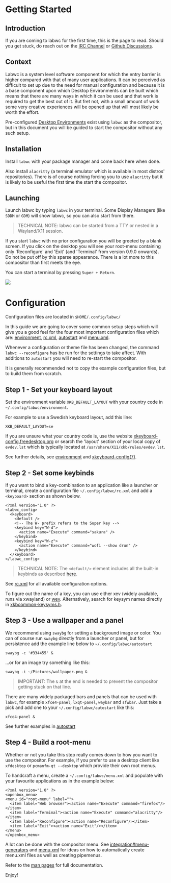 # Getting Started

## Introduction

If you are coming to labwc for the first time, this is the page to read. Should
you get stuck, do reach out on the [IRC Channel] or [Github Discussions].

[IRC Channel]: https://web.libera.chat/gamja/?channels=#labwc
[Github Discussions]: https://github.com/labwc/labwc/discussions

## Context

Labwc is a system level software component for which the entry barrier is
higher compared with that of many user applications. It can be perceived as
difficult to set up due to the need for manual configuration and because it is
a base component upon which Desktop Environments can be built which means that
there are many ways in which it can be used and that work is required to get
the best out of it. But fret not, with a small amount of work some very
creative experiences will be opened up that will most likely be worth the
effort.

Pre-configured [Desktop Environments] exist using `labwc` as the compositor,
but in this document you will be guided to start the compositor without any
such setup.

[Desktop Environments]: links.html#desktops

## Installation

Install `labwc` with your package manager and come back here when done.

Also install `alacritty` (a terminal emulator which is available in most
distros' repositories). There is of course nothing forcing you to use
`alacritty` but it is likely to be useful the first time the start the
compositor.

## Launching

Launch labwc by typing `labwc` in your terminal. Some Display Managers (like
`SDDM` or `GDM`) will show labwc, so you can also start from there.

> TECHNICAL NOTE: labwc can be started from a TTY or nested in a Wayland/X11
> session.

If you start `labwc` with no prior configuration you will be greeted by a blank
screen. If you click on the desktop you will see your root-menu containing only
'Reconfigure' and 'Exit' (and 'Terminal' from version 0.9.0 onwards). Do not be
put off by this sparse appearance. There is a lot more to this compositor than
first meets the eye.

You can start a terminal by pressing `Super + Return`.

<img src="img/scrot-first-start.png" />

# Configuration

Configuration files are located in `$HOME/.config/labwc/`

In this guide we are going to cover some common setup steps which will give you
a good feel for the four most important configuration files which are:
[environment], [rc.xml], [autostart] and [menu.xml].

Whenever a configuration or theme file has been changed, the command `labwc
--reconfigure` has be run for the settings to take affect. With additions to
`autostart` you will need to re-start the compositor.

It is generally recommended not to copy the example configuration files, but to
build them from scratch.

## Step 1 - Set your keyboard layout

Set the environment variable `XKB_DEFAULT_LAYOUT` with your country code in
`~/.config/labwc/environment`.

For example to use a Swedish keyboard layout, add this line:

```
XKB_DEFAULT_LAYOUT=se
```

If you are unsure what your country code is, use the website
[xkeyboard-config.freedesktop.org] or search the 'layout' section of your
local copy of `evdev.lst` which is typically located at
`/usr/share/X11/xkb/rules/evdev.lst`.

See further details, see [environment] and [xkeyboard-config(7)].

[xkeyboard-config.freedesktop.org]: https://xkeyboard-config.freedesktop.org/layouts/gallery
[xkeyboard-config(7)]: https://manpages.debian.org/testing/xkb-data/xkeyboard-config.7.en.html

## Step 2 - Set some keybinds

If you want to bind a key-combination to an application like a launcher or
terminal, create a configuration file `~/.config/labwc/rc.xml` and add a
`<keyboard>` section as shown below.

```
<?xml version="1.0" ?>
<labwc_config>
  <keyboard>
    <default />
    <!-- The W- prefix refers to the Super key -->
    <keybind key="W-d">
      <action name="Execute" command="sakura" />
    </keybind>
    <keybind key="W-z">
      <action name="Execute" command="wofi --show drun" />
    </keybind>
  </keyboard>
</labwc_config>
```

> TECHNICAL NOTE: The `<default/>` element includes all the built-in keybinds
> as described [here].

[here]: https://labwc.github.io/labwc-config.5.html#entry_keyboard_default

See [rc.xml] for all available configuration options.

To figure out the name of a key, you can use either xev (widely available,
runs via xwayland) or [wev]. Alternatively, search for keysym names directly in
[xkbcommon-keysyms.h].

[wev]: https://git.sr.ht/~sircmpwn/wev
[xkbcommon-keysyms.h]: https://github.com/xkbcommon/libxkbcommon/blob/master/include/xkbcommon/xkbcommon-keysyms.h

## Step 3 - Use a wallpaper and a panel

We recommend using `swaybg` for setting a background image or color. You can of
course run `swaybg` directly from a launcher or panel, but for persistence add
the example line below to `~/.config/labwc/autostart`

```
swaybg -c '#334455' &
```

...or for an image try something like this:

```
swaybg -i ~/Pictures/wallpaper.png &
```

> IMPORTANT: The `&` at the end is needed to prevent the compositor getting
> stuck on that line.

There are many widely packaged bars and panels that can be used with `labwc`,
for example `xfce4-panel`, `lxqt-panel`, `waybar` and `sfwbar`. Just take a
pick and add one to your `~/.config/labwc/autostart` like this:

```
xfce4-panel &
```

See further examples in [autostart]

## Step 4 - Build a root-menu

Whether or not you take this step really comes down to how you want to use the
compositor. For example, if you prefer to use a desktop client like `xfdesktop`
or `pcmanfm-qt --desktop` which provide their own root menus.

To handcraft a menu, create a `~/.config/labwc/menu.xml` and populate with
your favourite applications as in the example below:

```
<?xml version="1.0" ?>
<openbox_menu>
<menu id="root-menu" label="">
  <item label="Web browser"><action name="Execute" command="firefox"/></item>
  <item label="Terminal"><action name="Execute" command="alacritty"/></item>
  <item label="Reconfigure"><action name="Reconfigure"/></item>
  <item label="Exit"><action name="Exit"/></item>
</menu>
</openbox_menu>
```

A lot can be done with the compositor menu. See [integration#menu-generators]
and [menu.xml] for ideas on how to automatically create menu.xml files as well
as creating pipemenus.

Refer to the [man pages] for full documentation.

Enjoy!

[labwc(1)]: https://labwc.github.io/labwc.1.html
[labwc-config(5)]: https://labwc.github.io/labwc-config.5.html
[labwc-menu(5)]: https://labwc.github.io/labwc-menu.5.html
[labwc-environment(5)]: https://labwc.github.io/labwc-environment.5.html
[labwc-theme(5)]: https://labwc.github.io/labwc-theme.5.html
[labwc-actions(5)]: https://labwc.github.io/labwc-actions.5.html

[environment]: https://github.com/labwc/labwc/blob/master/docs/environment
[rc.xml]: https://github.com/labwc/labwc/blob/master/docs/rc.xml.all
[autostart]: https://github.com/labwc/labwc/blob/master/docs/autostart
[menu.xml]: https://github.com/labwc/labwc/blob/master/docs/menu.xml

[integration#menu-generators]: https://labwc.github.io/integration.html#menu-generators
[man pages]: manual.html
